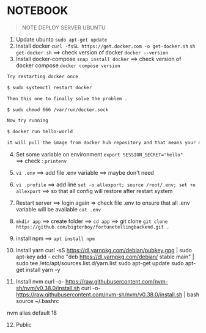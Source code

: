 # NOTEBOOK

> NOTE DEPLOY SERVER UBUNTU

1. Update ubunto `sudo apt-get update`
2. Install docker
`curl -fsSL https://get.docker.com -o get-docker.sh`
`sh get-docker.sh` 
 ==> check version of docker `docker --version`
3. Install docker-compose
`snap install docker`
==> check version of docker compose
`docker compose version`




```bash
Try restarting docker once

$ sudo systemctl restart docker

Then this one to finally solve the problem .

$ sudo chmod 666 /var/run/docker.sock

Now try running

$ docker run hello-world

it will pull the image from docker hub repository and that means your docker is now running properly.
```


4. Set some variable on environment
`export SESSION_SECRET="hello"`  
==> check : 
`printenv`

5. `vi .env`  ==> add file .env variable    ==> maybe don't need

6. `vi .profile` 
==> add line 
`set -o allexport; source /root/.env; set +o allexport` 
==> so that all config will restore after restart system

7. Restart server ==> login again 
=> check file .env to ensure that all .env variable will be available
`cat .env`

8. `mkdir app` ==> create folder ==> `cd app` ==> git clone `git clone https://github.com/bigterboy/fortunetellingbackend.git .`

9. install npm ==> ````````````````apt install npm````````````````

10. Install yarn
curl -sS https://dl.yarnpkg.com/debian/pubkey.gpg | sudo apt-key add -
echo "deb https://dl.yarnpkg.com/debian/ stable main" | sudo tee /etc/apt/sources.list.d/yarn.list
sudo apt-get update
sudo apt-get install yarn -y


11. Install nvm 
curl -o- https://raw.githubusercontent.com/nvm-sh/nvm/v0.38.0/install.sh
curl -o- https://raw.githubusercontent.com/nvm-sh/nvm/v0.38.0/install.sh | bash
source ~/.bashrc

nvm alias default 18


12. Public